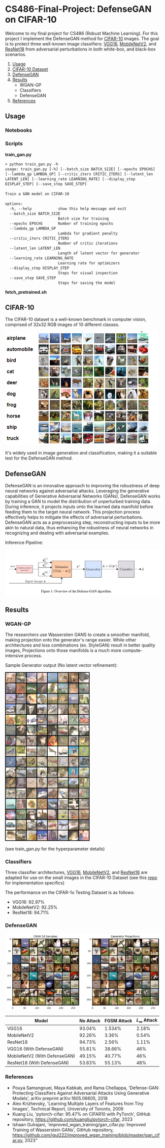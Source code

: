 # **CS486-Final-Project: DefenseGAN on CIFAR-10**

Welcome to my final project for CS486 (Robust Machine Learning). For this project I implement the DefenseGAN method for [CIFAR-10](https://www.cs.toronto.edu/~kriz/cifar.html) images. The goal is to protect three well-known image classifiers: [VGG16](https://arxiv.org/abs/1409.1556), [MobileNetV2](https://arxiv.org/abs/1801.04381), and [ResNet18](https://arxiv.org/abs/1512.03385) from adversarial perturbations in both white-box, and black-box scenarios. 

1. [Usage](#usage)
2. [CIFAR-10 Dataset](#cifar-10)
3. [DefenseGAN](#defensegan)
4. [Results](#results)
    - WGAN-GP
    - Classifiers
    - DefenseGAN
5. [References](#references)

## **Usage**

### **Notebooks**


### **Scripts**

**train_gan.py**

``` console
> python train_gan.py -h
usage: train_gan.py [-h] [--batch_size BATCH_SIZE] [--epochs EPOCHS] [--lambda_gp LAMBDA_GP] [--critic_iters CRITIC_ITERS] [--latent_len LATENT_LEN] [--learning_rate LEARNING_RATE] [--display_step DISPLAY_STEP] [--save_step SAVE_STEP]

Train a GAN model on CIFAR-10

options:
  -h, --help            show this help message and exit
  --batch_size BATCH_SIZE
                        Batch size for training
  --epochs EPOCHS       Number of training epochs
  --lambda_gp LAMBDA_GP
                        Lambda for gradient penalty
  --critic_iters CRITIC_ITERS
                        Number of critic iterations
  --latent_len LATENT_LEN
                        Length of latent vector for generator
  --learning_rate LEARNING_RATE
                        Learning rate for optimizers
  --display_step DISPLAY_STEP
                        Steps for visual inspection
  --save_step SAVE_STEP
                        Steps for saving the model
```
**fetch_pretrained.sh**


## **CIFAR-10** 

The CIFAR-10 dataset is a well-known benchmark in computer vision, comprised of 32x32 RGB images of 10 different classes. 

![cifar-10 thumbnails](notebook_media/CIFAR10.png)

It's widely used in image generation and classification, making it a suitable test for the DefenseGAN method.

## **DefenseGAN**

DefenseGAN is an innovative approach to improving the robustness of deep neural networks against adversarial attacks. Leveraging the generative capabilities of Generative Adversarial Networks (GANs), DefenseGAN works by training a GAN to model the distribution of unperturbed training data. During inference, it projects inputs onto the learned data manifold before feeding them to the target neural network. This projection process effectively helps to mitigate the effects of adversarial perturbations. DefenseGAN acts as a preprocessing step, reconstructing inputs to be more akin to natural data, thus enhancing the robustness of neural networks in recognizing and dealing with adversarial examples.

Inference Pipeline: 

![inference](notebook_media/defensegan_pipeline.png)


## **Results**

### **WGAN-GP**

The researchers use Wasserstien GANS to create a smoother manifold, making projection onto the generator's range easier. While other architectures and loss combinations (ex. StyleGAN) result in better quality images, Projections onto those manifolds is a much more compute-intensive process. 

Sample Generator output (No latent vector refinement):

![batch](notebook_media/debug_3090.png)

(see train_gan.py for the hyperparameter details)

### **Classifiers**

Three classifier architectures,  [VGG16](https://arxiv.org/abs/1409.1556), [MobileNetV2](https://arxiv.org/abs/1801.04381), and [ResNet18](https://arxiv.org/abs/1512.03385) are adapted for use on the small images in the CIFAR-10 Dataset (see this [repo](https://github.com/kuangliu/pytorch-cifar) for implementation specifics)

The performance on the CIFAR-1o Testing Dataset is as follows:

* VGG16: 92.97%
* MobileNetV2: 92.25% 
* ResNet18: 94.71%

### **DefenseGAN**

![projections](notebook_media/gan_projections.png)


| Model | No Attack | FGSM Attack | $L_{\infty}$ Attack |
| -----| ---------|  -----------| ---------------|
| VGG16 | 93.04% | 1.534% | 2.18% | 
| MobileNetV2 | 92.26% | 3.36% | 0.54% |
| ResNet18 | 94.73% | 2.56% |  1.11% | 
| VGG16 (With DefenseGAN) | 55.81% | 38.66% | 46% |
| MobileNetV2 (With DefenseGAN) | 49.15%  | 40.77% | 46% |
| ResNet18 (With DefenseGAN) | 53.63% | 55.13% |48% |

### **References**

* Pouya Samangouei, Maya Kabkab, and Rama Chellappa, 'Defense-GAN: Protecting Classifiers Against Adversarial Attacks Using Generative Models', arXiv preprint arXiv:1805.06605, 2018
* Alex Krizhevsky, 'Learning Multiple Layers of Features from Tiny Images', Technical Report, University of Toronto, 2009
* Kuang Liu, 'pytorch-cifar: 95.47% on CIFAR10 with PyTorch', GitHub repository, https://github.com/kuangliu/pytorch-cifar, 2023
* Ishaan Gulrajani, 'improved_wgan_training/gan_cifar.py: Improved Training of Wasserstein GANs', GitHub repository, https://github.com/igul222/improved_wgan_training/blob/master/gan_cifar.py, 2023"
